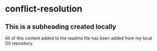 # conflict-resolution
## This is a subheading created locally
 All of this content added to the readme file has been added from my local Git repository.